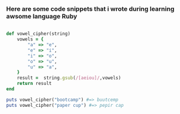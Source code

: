 ### Here are some code snippets that i wrote during learning awsome language Ruby

```rb

def vowel_cipher(string)	
	vowels = {
		"a" => "e",
		"e" => "i",
		"i" => "o",
		"o" => "u",
		"u" => "a",
	}
	result =  string.gsub(/[aeiou]/,vowels)
	return result
end

puts vowel_cipher("bootcamp") #=> buutcemp
puts vowel_cipher("paper cup") #=> pepir cap
```



